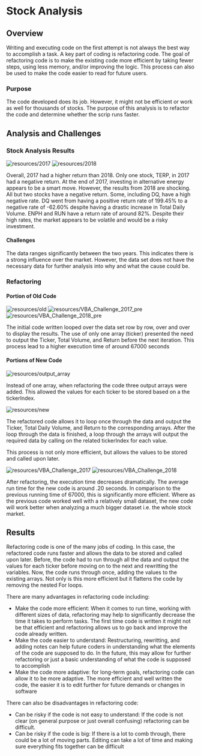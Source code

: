 # Stock Analysis

## Overview

Writing and executing code on the first attempt is not always the best way to accomplish a task. A key part of coding is refactoring code. The goal of refactoring code is to make the existing code more efficient by taking fewer steps, using less memory, and/or improving the logic. This process can also be used to make the code easier to read for future users. 

### Purpose

The code developed does its job. However, it might not be efficient or work as well for thousands of stocks. The purpose of this analysis is to refactor the code and determine whether the scrip runs faster.  

## Analysis and Challenges

### Stock Analysis Results

![resources/2017](resources/2017.PNG) ![resources/2018](resources/2018.PNG)

Overall, 2017 had a higher return than 2018. Only one stock, TERP, in 2017 had a negative return. At the end of 2017, investing in alternative energy appears to be a smart move. However, the results from 2018 are shocking. All but two stocks have a negative return. Some, including DQ, have a high negative rate. DQ went from having a positive return rate of 199.45% to a negative rate of -62.60% despite having a drastic increase in Total Daily Volume. ENPH and RUN have a return rate of around 82%. Despite their high rates, the market appears to be volatile and would be a risky investment. 

#### Challenges

The data ranges significantly between the two years. This indicates there is a strong influence over the market. However, the data set does not have the necessary data for further analysis into why and what the cause could be.

### Refactoring

#### Portion of Old Code

![resources/old](resources/old.PNG)
![resources/VBA_Challenge_2017_pre](resources/VBA_Challenge_2017_pre.PNG) ![resources/VBA_Challenge_2018_pre](resources/VBA_Challenge_2018_pre.PNG)

The initial code written looped over the data set row by row, over and over to display the results. The use of only one array (ticker) presented the need to output the Ticker, Total Volume, and Return before the next iteration. This process lead to a higher execution time of around 67000 seconds

#### Portions of New Code

![resources/output_array](resources/output_array.PNG)

Instead of one array, when refactoring the code three output arrays were added. This allowed the values for each ticker to be stored based on a the tickerIndex.

![resources/new](resources/new.PNG)

The refactored code allows it to loop once through the data and output the Ticker, Total Daily Volume, and Return to the corresponding arrays. After the loop through the data is finished, a loop through the arrays will output the required data by calling on the related tickerIndex for each value. 

This process is not only more efficient, but allows the values to be stored and called upon later. 


![resources/VBA_Challenge_2017](resources/VBA_Challenge_2017.PNG) ![resources/VBA_Challenge_2018](resources/VBA_Challenge_2018.PNG)

After refactoring, the execution time decreases dramatically. The average run time for the new code is around .20 seconds. In comparison to the previous running time of 67000, this is significantly more efficient. Where as the previous code worked well with a relatively small dataset, the new code will work better when analyzing a much bigger dataset i.e. the whole stock market.

## Results

Refactoring code is one of the many jobs of coding. In this case, the refactored code runs faster and allows the data to be stored and called upon later. Before, the code had to run through all the data and output the values for each ticker before moving on to the next and rewritting the variables. Now, the code runs through once, adding the values to the existing arrays. Not only is this more efficient but it flattens the code by removing the nested For loops.

There are many advantages in refactoring code including:

* Make the code more efficient: When it comes to run time, working with different sizes of data, refactoring may help to significantly decrease the time it takes to perform tasks. The first time code is written it might not be that efficient and refactoring allows us to go back and improve the code already written. 
* Make the code easier to understand: Restructuring, rewritting, and adding notes can help future coders in understanding what the elements of the code are supposed to do. In the future, this may allow for further refactoring or just a basic understanding of what the code is supposed to accomplish
* Make the code more adaptive: for long-term goals, refactoring code can allow it to be more adaptive. The more efficient and well written the code, the easier it is to edit further for future demands or changes in software

There can also be disadvantages in refactoring code:

* Can be risky if the code is not easy to understand: If the code is not clear (on general purpose or just overall confusing) refactoring can be difficult. 
* Can be risky if the code is big: If there is a lot to comb through, there could be a lot of moving parts. Editing can take a lot of time and making sure everything fits together can be difficult
